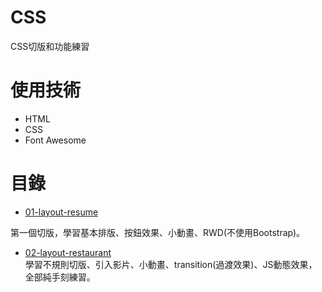 # CSS
CSS切版和功能練習
# 使用技術
* HTML
* CSS
* Font Awesome

# 目錄
* [01-layout-resume](https://wenling7777777.github.io/CSS/01-layout-resume/index.html)

第一個切版，學習基本排版、按鈕效果、小動畫、RWD(不使用Bootstrap)。


* [02-layout-restaurant](https://wenling7777777.github.io/CSS/02-layout-restaurant/index.html)
<br>學習不規則切版、引入影片、小動畫、transition(過渡效果)、JS動態效果，全部純手刻練習。
